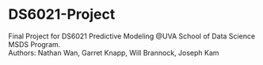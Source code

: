 # DS6021-Project
Final Project for DS6021 Predictive Modeling @UVA School of Data Science MSDS Program. <br>
Authors: Nathan Wan, Garret Knapp, Will Brannock, Joseph Kam
